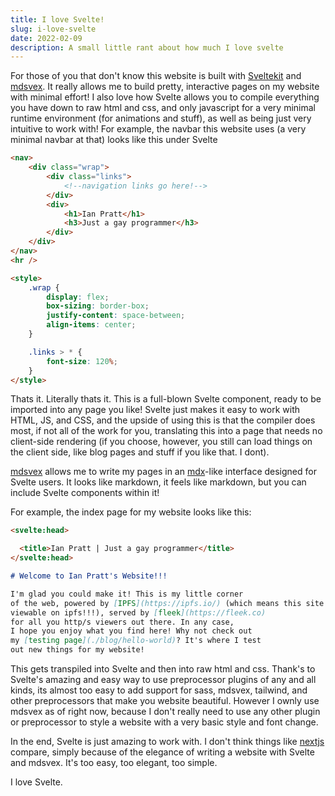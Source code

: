 ```yaml
---
title: I love Svelte!
slug: i-love-svelte
date: 2022-02-09
description: A small little rant about how much I love svelte
---
```


For those of you that don't know this website is built
with [Sveltekit](https://kit.Svelte.dev) and [mdsvex](https://mdsvex.com).
It really allows me to build pretty, interactive
pages on my website with minimal effort! I also love how
Svelte allows you to compile everything you have down
to raw html and css, and only javascript for a very
minimal runtime environment (for animations and stuff),
as well as being just very intuitive to work with! For
example, the navbar this website uses (a very minimal
navbar at that) looks like this under Svelte

```html
<nav>
	<div class="wrap">
		<div class="links">
			<!--navigation links go here!-->
		</div>
		<div>
			<h1>Ian Pratt</h1>
			<h3>Just a gay programmer</h3>
		</div>
	</div>
</nav>
<hr />

<style>
	.wrap {
		display: flex;
		box-sizing: border-box;
		justify-content: space-between;
		align-items: center;
	}

	.links > * {
		font-size: 120%;
	}
</style>
```

Thats it. Literally thats it. This is a full-blown
Svelte component, ready to be imported into any
page you like! Svelte just makes it easy to work with
HTML, JS, and CSS, and the upside of using this is that
the compiler does most, if not all of the work for you,
translating this into a page that needs no client-side
rendering (if you choose, however, you still can load
things on the client side, like blog pages and stuff
if you like that. I dont).

[mdsvex](https://mdsvex.com) allows me to write my pages
in an [mdx](https://mdxjs.com)-like interface designed
for Svelte users. It looks like markdown, it feels like
markdown, but you can include Svelte components within it!

For example, the index page for my website looks like this:

```markdown
<svelte:head>

  <title>Ian Pratt | Just a gay programmer</title>
</svelte:head>

# Welcome to Ian Pratt's Website!!!

I'm glad you could make it! This is my little corner
of the web, powered by [IPFS](https://ipfs.io/) (which means this site is
viewable on ipfs!!!), served by [fleek](https://fleek.co)
for all you http/s viewers out there. In any case,
I hope you enjoy what you find here! Why not check out
my [testing page](./blog/hello-world)? It's where I test
out new things for my website!
```

This gets transpiled into Svelte and then into raw html
and css. Thank's to Svelte's amazing and easy way to
use preprocessor plugins of any and all kinds, its
almost too easy to add support for sass, mdsvex, tailwind,
and other preprocessors that make you website beautiful.
However I ownly use mdsvex as of right now, because I don't
really need to use any other plugin or preprocessor to
style a website with a very basic style and font change.

In the end, Svelte is just amazing to work with. I don't
think things like [nextjs](https://nextjs.org) compare,
simply because of the elegance of writing a website with
Svelte and mdsvex. It's too easy, too elegant, too simple.

I love Svelte.
